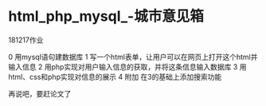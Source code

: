 # html_php_mysql_-城市意见箱
181217作业

0
用mysql语句建数据库
1
写一个html表单，让用户可以在网页上打开这个html并输入信息
2
用php实现对用户输入信息的获取，并将这条信息输入数据库
3
用html、css和php实现对信息的展示
4 附加
在3的基础上添加搜索功能

再说吧，要赶论文了
